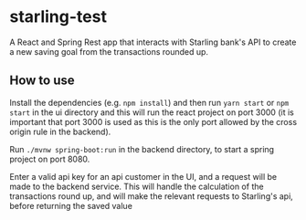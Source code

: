 # starling-test

A React and Spring Rest app that interacts with Starling bank's API to create a new saving goal from the transactions rounded up.

## How to use

Install the dependencies (e.g. `npm install`) and then run `yarn start` or `npm start` in the ui directory and this will run the react project on port 3000 (it is important that port 3000 is used as this is the only port allowed by the cross origin rule in the backend).

Run `./mvnw spring-boot:run` in the backend directory, to start a spring project on port 8080.

Enter a valid api key for an api customer in the UI, and a request will be made to the backend service. This will handle the calculation of the transactions round up, and will make the relevant requests to Starling's api, before returning the saved value
